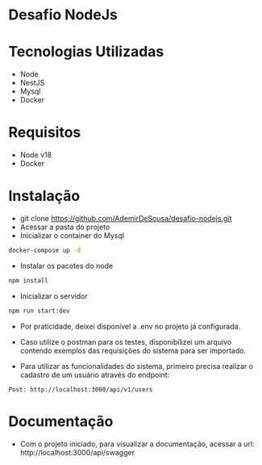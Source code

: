 # Desafio NodeJs

# Tecnologias Utilizadas

- Node
- NestJS
- Mysql
- Docker

# Requisitos

- Node v18
- Docker

# Instalação

- git clone https://github.com/AdemirDeSousa/desafio-nodejs.git
- Acessar a pasta do projeto
- Inicializar o container do Mysql

```sh
docker-compose up -d
```

- Instalar os pacotes do node

```sh
npm install
```

- Inicializar o servidor

```sh
npm run start:dev
```

- Por praticidade, deixei disponível a .env no projeto já configurada.

- Caso utilize o postman para os testes, disponibilizei um arquivo contendo exemplos das requisições do sistema para ser importado.

- Para utilizar as funcionalidades do sistema, primeiro precisa realizar o cadastro de um usuário através do endpoint:

```
Post: http://localhost:3000/api/v1/users
```

# Documentação

- Com o projeto iniciado, para visualizar a documentação, acessar a url: http://localhost:3000/api/swagger
